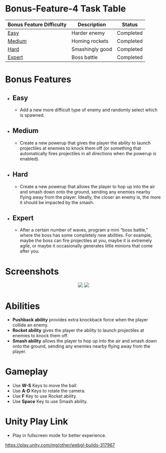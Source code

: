 # Bonus-Feature-4 Task Table

|   Bonus Feature Difficulty    | Description			   |Status	 |
| ------------------------------| -------------------------|---------|
| [Easy](#Easy)                            | Harder enemy        |Completed|
| [Medium](#Medium)                        | Homing rockets       |Completed|
| [Hard](#Hard)                            | Smashingly good          |Completed|
| [Expert](#Expert)                        | Boss battle        |Completed|

# Bonus Features

- ## Easy

    - Add a new more difficult type of enemy and randomly select which is spawned.

- ## Medium

    - Create a new powerup that gives the player the ability to launch projectiles at enemies to knock them off (or something that automatically fires projectiles in all directions when the powerup is enabled).  

- ## Hard

    - Create a new powerup that allows the player to hop up into the air and smash down onto the ground, sending any enemies nearby flying away from the player. Ideally, the closer an enemy is, the more it should be impacted by the smash. 
	
- ## Expert 

    - After a certain number of waves, program a mini “boss battle,” where the boss has some completely new abilities. For example, maybe the boss can fire projectiles at you, maybe it is extremely agile, or maybe it occasionally generates little minions that come after you.
	
# Screenshots

<p align = "center">
  <img src = "https://user-images.githubusercontent.com/108261595/221013237-b4e0c9ba-5227-48de-83e7-783c9a5f5c0d.jpg"/>
  <img src = "https://user-images.githubusercontent.com/108261595/221013250-6e096984-32b5-4420-b4c7-a2032321fd63.jpg"/>
</p>

# Abilities

- **Pushback ability** provides extra knockback force when the player collide an enemy.
- **Rocket ability** gives the player the ability to launch projectiles at enemies to knock them off.
- **Smash ability** allows the player to hop up into the air and smash down onto the ground, sending any enemies nearby flying away from the player.


# Gameplay

- Use **W-S** Keys to move the ball.
- Use **A-D** Keys to rotate the camera.
- Use **F** Key to use Rocket ability.
- Use **Space** Key to use Smash ability.

# Unity Play Link

* Play in fullscreen mode for better experience.

https://play.unity.com/mg/other/webgl-builds-317967

